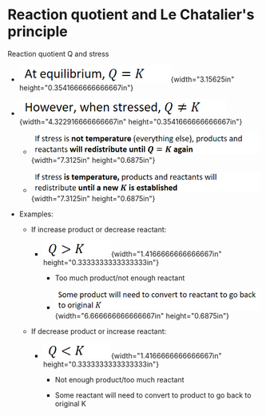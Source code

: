 # Reaction quotient and Le Chatalier's principle

Reaction quotient Q and stress
-   ![](../media/Unit-7-Reaction-quotient-and-Le-Chatalier's-principle-image1.png){width="3.15625in" height="0.3541666666666667in"}
-   ![](../media/Unit-7-Reaction-quotient-and-Le-Chatalier's-principle-image2.png){width="4.322916666666667in" height="0.3541666666666667in"}

    -   ![](../media/Unit-7-Reaction-quotient-and-Le-Chatalier's-principle-image3.png){width="7.3125in" height="0.6875in"}

    -   ![](../media/Unit-7-Reaction-quotient-and-Le-Chatalier's-principle-image4.png){width="7.3125in" height="0.6875in"}
-   Examples:

    -   If increase product or decrease reactant:

        -   ![](../media/Unit-7-Reaction-quotient-and-Le-Chatalier's-principle-image5.png){width="1.4166666666666667in" height="0.3333333333333333in"}

            -   Too much product/not enough reactant

            -   ![](../media/Unit-7-Reaction-quotient-and-Le-Chatalier's-principle-image6.png){width="6.666666666666667in" height="0.6875in"}

    -   If decrease product or increase reactant:

        -   ![](../media/Unit-7-Reaction-quotient-and-Le-Chatalier's-principle-image7.png){width="1.4166666666666667in" height="0.3333333333333333in"}

            -   Not enough product/too much reactant

            -   Some reactant will need to convert to product to go back to original K














